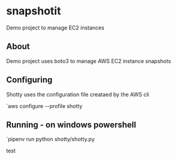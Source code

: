 # snapshotit
Demo project to manage EC2 instances

## About
Demo project uses boto3 to manage AWS EC2 instance snapshots

## Configuring 

Shotty uses the configuration file creataed by the AWS cli 

`aws configure --profile shotty

## Running - on windows powershell

`pipenv run python shotty/shotty.py

test
